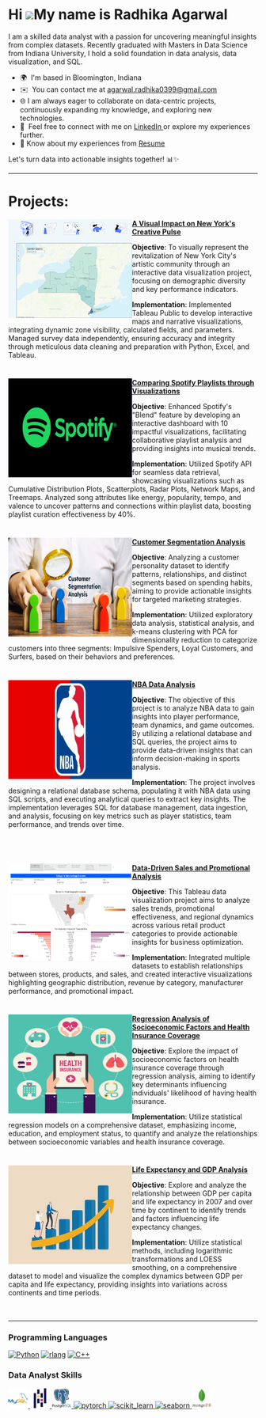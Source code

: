 Hi ![](https://user-images.githubusercontent.com/18350557/176309783-0785949b-9127-417c-8b55-ab5a4333674e.gif)My name is Radhika Agarwal
====================================================================================================================================

I am a skilled data analyst with a passion for uncovering meaningful insights from complex datasets. Recently graduated with Masters in Data Science from Indiana University, I hold a solid foundation in data analysis, data visualization, and SQL.

* 🌍  I'm based in Bloomington, Indiana
* ✉️  You can contact me at [agarwal.radhika0399@gmail.com](mailto:agarwal.radhika0399@gmail.com)
* 🌐  I am always eager to collaborate on data-centric projects, continuously expanding my knowledge, and exploring new technologies.
* 🤝  Feel free to connect with me on <a href="https://linkedin.com/in/radhikaagarwal03" target="blank"> LinkedIn </a> or explore my experiences further.
* 📄  Know about my experiences from [Resume](https://github.com/radhikaagr03/radhikaagr03/blob/main/Resume_Radhika_Agarwal.pdf)

Let's turn data into actionable insights together! 📊✨

---------------------------------------------------------------------------------------------------------------------
# Projects:
<img align="left" width="250" height="200" src="https://github.com/radhikaagr03/radhikaagr03/blob/main/CRNY.png"> **[A Visual Impact on New York's Creative Pulse](https://github.com/radhikaagr03/A-Visual-Impact-on-New-York-s-Creative-Pulse)**

**Objective**: To visually represent the revitalization of New York City's artistic community through an interactive data visualization project, focusing on demographic diversity and key performance indicators.

**Implementation**: Implemented Tableau Public to develop interactive maps and narrative visualizations, integrating dynamic zone visibility, calculated fields, and parameters. Managed survey data independently, ensuring accuracy and integrity through meticulous data cleaning and preparation with Python, Excel, and Tableau.
<br>
#
<img align="left" width="250" height="200" src="https://github.com/radhikaagr03/radhikaagr03/blob/main/spotify-logo-1920x1080.jpg"> **[Comparing Spotify Playlists through Visualizations](https://github.com/radhikaagr03/Comparing-Spotify-Playlists-through-Visualizations)**

**Objective**: Enhanced Spotify's "Blend" feature by developing an interactive dashboard with 10 impactful visualizations, facilitating collaborative playlist analysis and providing insights into musical trends.

**Implementation**: Utilized Spotify API for seamless data retrieval, showcasing visualizations such as Cumulative Distribution Plots, Scatterplots, Radar Plots, Network Maps, and Treemaps. Analyzed song attributes like energy, popularity, tempo, and valence to uncover patterns and connections within playlist data, boosting playlist curation effectiveness by 40%.
<br>
#
<img align="left" width="250" height="200" src="https://github.com/radhikaagr03/radhikaagr03/blob/main/Customer%20Segmentation%20Analysis.jpg"> **[Customer Segmentation Analysis](https://github.com/radhikaagr03/Customer-Segmentation-Analysis)**

**Objective**: Analyzing a customer personality dataset to identify patterns, relationships, and distinct segments based on spending habits, aiming to provide actionable insights for targeted marketing strategies.

**Implementation**: Utilized exploratory data analysis, statistical analysis, and k-means clustering with PCA for dimensionality reduction to categorize customers into three segments: Impulsive Spenders, Loyal Customers, and Surfers, based on their behaviors and preferences.
<br>
#
<img align="left" width="250" height="200" src="https://github.com/radhikaagr03/radhikaagr03/blob/main/NBA_Logo.jpg"> **[NBA Data Analysis](https://github.com/radhikaagr03/NBA-Data-Analysis)**

**Objective**: The objective of this project is to analyze NBA data to gain insights into player performance, team dynamics, and game outcomes. By utilizing a relational database and SQL queries, the project aims to provide data-driven insights that can inform decision-making in sports analysis.

**Implementation**: The project involves designing a relational database schema, populating it with NBA data using SQL scripts, and executing analytical queries to extract key insights. The implementation leverages SQL for database management, data ingestion, and analysis, focusing on key metrics such as player statistics, team performance, and trends over time.

<br>

#
<img align="left" width="250" height="200" src="https://github.com/radhikaagr03/radhikaagr03/blob/main/Tableau_Photo.png"> **[Data-Driven Sales and Promotional Analysis](https://github.com/radhikaagr03/Data-Driven-Sales-and-Promotional-Analysis)**

**Objective**: This Tableau data visualization project aims to analyze sales trends, promotional effectiveness, and regional dynamics across various retail product categories to provide actionable insights for business optimization.

**Implementation**: Integrated multiple datasets to establish relationships between stores, products, and sales, and created interactive visualizations highlighting geographic distribution, revenue by category, manufacturer performance, and promotional impact.
<br>
#
<img align="left" width="250" height="200" src="https://github.com/radhikaagr03/radhikaagr03/blob/main/Health.png"> **[Regression Analysis of Socioeconomic Factors and Health Insurance Coverage](https://github.com/radhikaagr03/Regression-Analysis-of-Socioeconomic-Factors-and-Health-Insurance-Coverage)**

**Objective**: Explore the impact of socioeconomic factors on health insurance coverage through regression analysis, aiming to identify key determinants influencing individuals' likelihood of having health insurance.

**Implementation**: Utilize statistical regression models on a comprehensive dataset, emphasizing income, education, and employment status, to quantify and analyze the relationships between socioeconomic variables and health insurance coverage.
<br>
#
<img align="left" width="250" height="200" src="https://github.com/radhikaagr03/radhikaagr03/blob/main/life_expectancy.jpeg"> **[Life Expectancy and GDP Analysis](https://github.com/radhikaagr03/Life-Expectancy-and-GDP-Analysis)**

**Objective**: Explore and analyze the relationship between GDP per capita and life expectancy in 2007 and over time by continent to identify trends and factors influencing life expectancy changes.

**Implementation**: Utilize statistical methods, including logarithmic transformations and LOESS smoothing, on a comprehensive dataset to model and visualize the complex dynamics between GDP per capita and life expectancy, providing insights into variations across continents and time periods.
<br>
<br>
<br>

<div/>

----------------------------------------------------------------------------------------------------------------------
### Programming Languages


<p align="left">
<a href="#" target="_blank" rel="noreferrer"><img src="https://raw.githubusercontent.com/danielcranney/readme-generator/main/public/icons/skills/python-colored.svg" width="40" height="40" alt="Python" /></a>
<a href="#" target="_blank" rel="noreferrer"><img src="https://raw.githubusercontent.com/danielcranney/readme-generator/main/public/icons/skills/rlang-colored.svg" width="40" height="40" alt="rlang" /></a>
<a href="#" target="_blank" rel="noreferrer"><img src="https://raw.githubusercontent.com/isocpp/logos/master/cpp_logo.png" width="40" height="40" alt="C++" /></a>


### Data Analyst Skills
  

  <a href="https://www.mysql.com/" target="_blank" rel="noreferrer"> <img src="https://raw.githubusercontent.com/devicons/devicon/master/icons/mysql/mysql-original-wordmark.svg" alt="mysql" width="40" height="40"/> </a> 
  <a href="https://pandas.pydata.org/" target="_blank" rel="noreferrer"> <img src="https://raw.githubusercontent.com/devicons/devicon/2ae2a900d2f041da66e950e4d48052658d850630/icons/pandas/pandas-original.svg" alt="pandas" width="40" height="40"/> </a> 
  <a href="https://www.postgresql.org" target="_blank" rel="noreferrer"> <img src="https://raw.githubusercontent.com/devicons/devicon/master/icons/postgresql/postgresql-original-wordmark.svg" alt="postgresql" width="40" height="40"/> </a> 
  <a href="https://pytorch.org/" target="_blank" rel="noreferrer"> <img src="https://www.vectorlogo.zone/logos/pytorch/pytorch-icon.svg" alt="pytorch" width="40" height="40"/> </a> 
  <a href="https://scikit-learn.org/" target="_blank" rel="noreferrer"> <img src="https://upload.wikimedia.org/wikipedia/commons/0/05/Scikit_learn_logo_small.svg" alt="scikit_learn" width="40" height="40"/> </a> 
  <a href="https://seaborn.pydata.org/" target="_blank" rel="noreferrer"> <img src="https://seaborn.pydata.org/_images/logo-mark-lightbg.svg" alt="seaborn" width="40" height="40"/> </a>
<a href="https://www.mongodb.com/" target="_blank" rel="noreferrer"> <img src="https://raw.githubusercontent.com/devicons/devicon/master/icons/mongodb/mongodb-original-wordmark.svg" alt="mongodb" width="40" height="40"/> </a>  </p>


